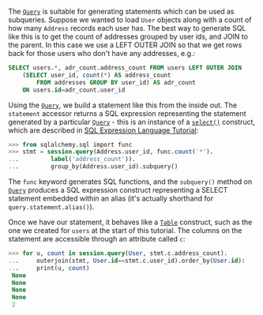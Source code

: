 The [`Query`](http://docs.sqlalchemy.org/query.html#sqlalchemy.orm.query.Query "sqlalchemy.orm.query.Query") is suitable for generating statements which can be used as subqueries. Suppose we wanted to load `User` objects along with a count of how many `Address` records each user has. The best way to generate SQL like this is to get the count of addresses grouped by user ids, and JOIN to the parent. In this case we use a LEFT OUTER JOIN so that we get rows back for those users who don't have any addresses, e.g.:
    
```sql    
SELECT users.*, adr_count.address_count FROM users LEFT OUTER JOIN
    (SELECT user_id, count(*) AS address_count
        FROM addresses GROUP BY user_id) AS adr_count
    ON users.id=adr_count.user_id
```

Using the [`Query`](http://docs.sqlalchemy.org/query.html#sqlalchemy.orm.query.Query "sqlalchemy.orm.query.Query"), we build a statement like this from the inside out. The `statement` accessor returns a SQL expression representing the statement generated by a particular [`Query`](http://docs.sqlalchemy.org/query.html#sqlalchemy.orm.query.Query "sqlalchemy.orm.query.Query") \- this is an instance of a [`select()`](http://docs.sqlalchemy.org/core/selectable.html#sqlalchemy.sql.expression.select "sqlalchemy.sql.expression.select") construct, which are described in [SQL Expression Language Tutorial](http://docs.sqlalchemy.org/core/tutorial.html):
    
```sql    
>>> from sqlalchemy.sql import func
>>> stmt = session.query(Address.user_id, func.count('*').
...         label('address_count')).
...         group_by(Address.user_id).subquery()
```

The `func` keyword generates SQL functions, and the `subquery()` method on [`Query`](http://docs.sqlalchemy.org/query.html#sqlalchemy.orm.query.Query "sqlalchemy.orm.query.Query") produces a SQL expression construct representing a SELECT statement embedded within an alias (it's actually shorthand for `query.statement.alias()`).

Once we have our statement, it behaves like a [`Table`](http://docs.sqlalchemy.org/core/metadata.html#sqlalchemy.schema.Table "sqlalchemy.schema.Table") construct, such as the one we created for `users` at the start of this tutorial. The columns on the statement are accessible through an attribute called `c`:
    
```sql    
>>> for u, count in session.query(User, stmt.c.address_count).
...     outerjoin(stmt, User.id==stmt.c.user_id).order_by(User.id):
...     print(u, count)
 None
 None
 None
 None
 2
```
